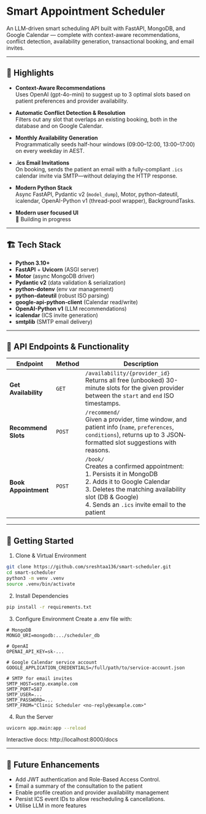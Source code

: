 # Smart Appointment Scheduler

An LLM-driven smart scheduling API built with FastAPI, MongoDB, and Google Calendar — complete with context-aware recommendations, conflict detection, availability generation, transactional booking, and email invites.

---

## 🚀 Highlights

- **Context-Aware Recommendations**  
  Uses OpenAI (gpt-4o-mini) to suggest up to 3 optimal slots based on patient preferences and provider availability.

- **Automatic Conflict Detection & Resolution**  
  Filters out any slot that overlaps an existing booking, both in the database and on Google Calendar.

- **Monthly Availability Generation**  
  Programmatically seeds half-hour windows (09:00–12:00, 13:00–17:00) on every weekday in AEST.

- **.ics Email Invitations**  
  On booking, sends the patient an email with a fully-compliant `.ics` calendar invite via SMTP—without delaying the HTTP response.

- **Modern Python Stack**  
  Async FastAPI, Pydantic v2 (`model_dump`), Motor, python-dateutil, icalendar, OpenAI-Python v1 (thread-pool wrapper), BackgroundTasks.

- **Modern user focused UI**  
  🚧 Building in progress   

---

## 🏗 Tech Stack

- **Python 3.10+**  
- **FastAPI** + **Uvicorn** (ASGI server)  
- **Motor** (async MongoDB driver)  
- **Pydantic v2** (data validation & serialization)  
- **python-dotenv** (env var management)  
- **python-dateutil** (robust ISO parsing)  
- **google-api-python-client** (Calendar read/write)  
- **OpenAI-Python v1** (LLM recommendations)  
- **icalendar** (ICS invite generation)  
- **smtplib** (SMTP email delivery)

---

## 📡 API Endpoints & Functionality

| Endpoint                                         | Method | Description                                                                                                                                                       |
|--------------------------------------------------|--------|-------------------------------------------------------------------------------------------------------------------------------------------------------------------|
| **Get Availability**                             | `GET`  | `/availability/{provider_id}`<br>Returns all free (unbooked) 30-minute slots for the given provider between the `start` and `end` ISO timestamps.                  |
| **Recommend Slots**                              | `POST` | `/recommend/`<br>Given a provider, time window, and patient info (`name`, `preferences`, `conditions`), returns up to 3 JSON‐formatted slot suggestions with reasons. |
| **Book Appointment**                             | `POST` | `/book/`<br>Creates a confirmed appointment:<br>1. Persists it in MongoDB<br>2. Adds it to Google Calendar<br>3. Deletes the matching availability slot (DB & Google)<br>4. Sends an `.ics` invite email to the patient |

---

## 🔧 Getting Started
1. Clone & Virtual Environment
```bash
git clone https://github.com/sreshtaa136/smart-scheduler.git
cd smart-scheduler
python3 -m venv .venv
source .venv/bin/activate
```
2. Install Dependencies
```bash
pip install -r requirements.txt
```
3. Configure Environment
Create a .env file with:
```dotenv
# MongoDB
MONGO_URI=mongodb:.../scheduler_db

# OpenAI
OPENAI_API_KEY=sk-...

# Google Calendar service account
GOOGLE_APPLICATION_CREDENTIALS=/full/path/to/service-account.json

# SMTP for email invites
SMTP_HOST=smtp.example.com
SMTP_PORT=587
SMTP_USER=...
SMTP_PASSWORD=...
SMTP_FROM="Clinic Scheduler <no-reply@example.com>"
```
4. Run the Server
```bash
uvicorn app.main:app --reload
```

Interactive docs: http://localhost:8000/docs

---
## 🚧 Future Enhancements
- Add JWT authentication and Role-Based Access Control.
- Email a summary of the consultation to the patient 
- Enable profile creation and provider availability management
- Persist ICS event IDs to allow rescheduling & cancellations.
- Utilise LLM in more features